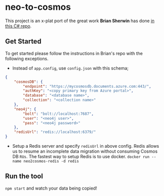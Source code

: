# neo-to-cosmos
This project is an x-plat port of the great work **Brian Sherwin** has done [in this C# repo](https://github.com/bsherwin/neo2cosmos). 

## Get Started
To get started please follow the instructions in Brian's repo with the following exceptions. 

- Instead of `app.config`, use `config.json` with this schema;
```json
{
    "cosmosDB": {
        "endpoint": "https://mycosmosdb.documents.azure.com:443/",
        "authKey": "<copy primary key from Azure portal>",
        "database": "<database name>",
        "collection": "<collection name>"
    },
    "neo4j": {
        "bolt": "bolt://localhost:7687",
        "user": "<neo4j user>",
        "pass": "<neo4j password>"
    },
    "redisUrl": "redis://localhost:6379/"
}
```
- Setup a Redis server and specify `redisUrl` in above config. Redis allows us to resume an incomplete data migration without consuming Cosmos DB `RUs`. The fastest way to setup Redis is to use docker. `docker run --name neo2cosmos-redis -d redis`

## Run the tool
`npm start` and watch your data being copied!